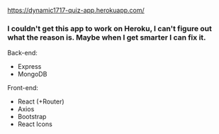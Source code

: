 https://dynamic1717-quiz-app.herokuapp.com/

### I couldn't get this app to work on Heroku, I can't figure out what the reason is. Maybe when I get smarter I can fix it.

Back-end:
- Express
- MongoDB

Front-end:
- React (+Router)
- Axios
- Bootstrap
- React Icons
